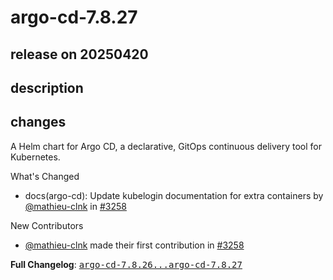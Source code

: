 # argo-cd-7.8.27

## release on 20250420
## description
## changes
A Helm chart for Argo CD, a declarative, GitOps continuous delivery tool for Kubernetes.

What's Changed

* docs(argo-cd): Update kubelogin documentation for extra containers by <a class="user-mention notranslate" data-hovercard-type="user" data-hovercard-url="/users/mathieu-clnk/hovercard" data-octo-click="hovercard-link-click" data-octo-dimensions="link_type:self" href="https://github.com/mathieu-clnk">@mathieu-clnk</a> in <a class="issue-link js-issue-link" data-error-text="Failed to load title" data-id="3005716983" data-permission-text="Title is private" data-url="https://github.com/argoproj/argo-helm/issues/3258" data-hovercard-type="pull_request" data-hovercard-url="/argoproj/argo-helm/pull/3258/hovercard" href="https://github.com/argoproj/argo-helm/pull/3258">#3258</a>

New Contributors

* <a class="user-mention notranslate" data-hovercard-type="user" data-hovercard-url="/users/mathieu-clnk/hovercard" data-octo-click="hovercard-link-click" data-octo-dimensions="link_type:self" href="https://github.com/mathieu-clnk">@mathieu-clnk</a> made their first contribution in <a class="issue-link js-issue-link" data-error-text="Failed to load title" data-id="3005716983" data-permission-text="Title is private" data-url="https://github.com/argoproj/argo-helm/issues/3258" data-hovercard-type="pull_request" data-hovercard-url="/argoproj/argo-helm/pull/3258/hovercard" href="https://github.com/argoproj/argo-helm/pull/3258">#3258</a>

<strong>Full Changelog</strong>: <a class="commit-link" href="https://github.com/argoproj/argo-helm/compare/argo-cd-7.8.26...argo-cd-7.8.27"><tt>argo-cd-7.8.26...argo-cd-7.8.27</tt></a>

